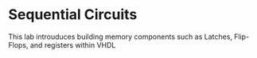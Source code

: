 # Sequential Circuits

This lab introuduces building memory components such as Latches, Flip-Flops, and registers within VHDL
